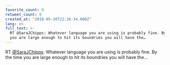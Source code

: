 ```yaml
---
favorite_count: 0
retweet_count: 0
created_at: "2018-05-30T22:36:34.000Z"
lang: en
full_text: >-
  RT @SaraJChipps: Whatever language you are using is probably fine. By the time
  you are large enough to hit its boundries you will have the…
---
```


RT [@SaraJChipps](https://twitter.com/SaraJChipps): Whatever language you are
using is probably fine. By the time you are large enough to hit its boundries
you will have the…
